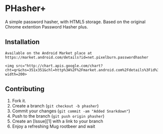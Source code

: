 PHasher+
=============

A simple password hasher, with HTML5 storage. Based on the original Chrome extention Password Hasher plus.


Installation
-----------

    Available on the Android Market place at https://market.android.com/details?id=net.pixelburn.passwordhasher
    
    <img src="http://chart.apis.google.com/chart?cht=qr&chs=351x351&chl=http%3A%2F%2Fmarket.android.com%2Fdetails%3Fid%3Dnet.pixelburn.passwordhasher" width=200>


Contributing
------------

1. Fork it.
2. Create a branch (`git checkout -b phasher`)
3. Commit your changes (`git commit -am "Added Snarkdown"`)
4. Push to the branch (`git push origin phasher`)
5. Create an [Issue][1] with a link to your branch
6. Enjoy a refreshing Mug rootbeer and wait
